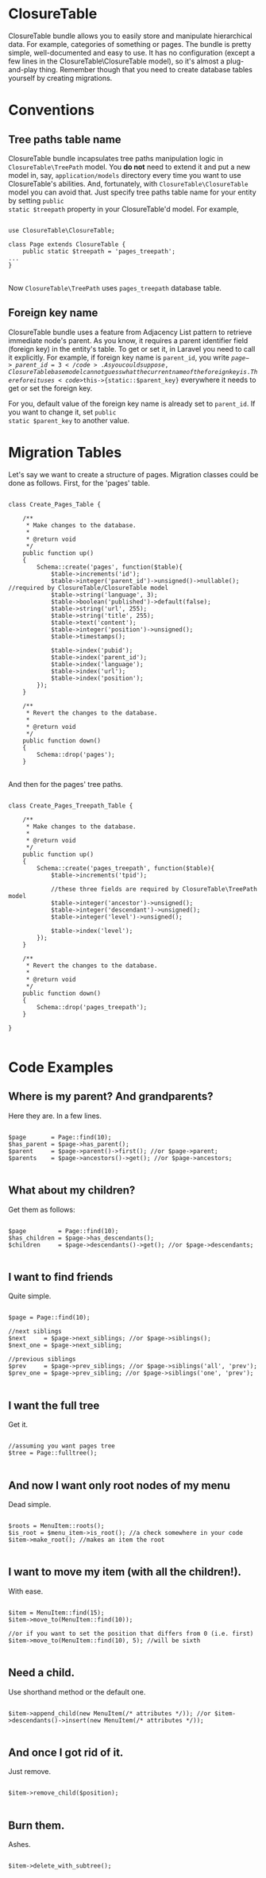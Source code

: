 # ClosureTable

ClosureTable bundle allows you to easily store and manipulate hierarchical data. For example, categories of something or pages. The bundle is pretty simple, well-documented and easy to use. It has no configuration (except a few lines in the ClosureTable\ClosureTable model), so it's almost a plug-and-play thing. Remember though that you need to create database tables yourself by creating migrations.

# Conventions
## Tree paths table name
ClosureTable bundle incapsulates tree paths manipulation logic in <code>ClosureTable\TreePath</code> model. You **do not** need to extend it and put a new model in, say, <code>application/models</code> directory every time you want to use ClosureTable's abilities. And, fortunately, with <code>ClosureTable\ClosureTable</code> model you can avoid that. Just specify tree paths table name for your entity by setting <code>public static $treepath</code> property in your ClosureTable'd model. For example,

<pre>
<code>
use ClosureTable\ClosureTable;

class Page extends ClosureTable {
    public static $treepath = 'pages_treepath';
...
}
</code>
</pre>

Now <code>ClosureTable\TreePath</code> uses <code>pages_treepath</code> database table.
 
## Foreign key name
ClosureTable bundle uses a feature from Adjacency List pattern to retrieve immediate node's parent. As you know, it requires a parent identifier field (foreign key) in the entity's table. To get or set it, in Laravel you need to call it explicitly. For example, if foreign key name is <code>parent\_id</code>, you write <code>$page->parent\_id = 3</code>. As you could suppose, ClosureTable base model cannot guess what the current name of the foreign key is. Therefore it uses <code>$this->{static::$parent\_key}</code> everywhere it needs to get or set the foreign key.

For you, default value of the foreign key name is already set to <code>parent\_id</code>. If you want to change it, set <code>public static $parent\_key</code> to another value.

# Migration Tables
Let's say we want to create a structure of pages. Migration classes could be done as follows. First, for the 'pages' table.
<pre>
<code>
class Create_Pages_Table {

    /**
	 * Make changes to the database.
	 *
	 * @return void
	 */
	public function up()
	{
	    Schema::create('pages', function($table){
            $table->increments('id');
            $table->integer('parent_id')->unsigned()->nullable(); //required by ClosureTable/ClosureTable model
            $table->string('language', 3);
            $table->boolean('published')->default(false);
            $table->string('url', 255);
            $table->string('title', 255);
            $table->text('content');
            $table->integer('position')->unsigned();
            $table->timestamps();

            $table->index('pubid');
            $table->index('parent_id');
            $table->index('language');
            $table->index('url');
            $table->index('position');
        });
	}

	/**
	 * Revert the changes to the database.
	 *
	 * @return void
	 */
	public function down()
	{
		Schema::drop('pages');
	}
</code>
</pre>

And then for the pages' tree paths.
<pre>
<code>
class Create_Pages_Treepath_Table {

    /**
     * Make changes to the database.
     *
     * @return void
     */
    public function up()
    {
        Schema::create('pages_treepath', function($table){
            $table->increments('tpid');
            
            //these three fields are required by ClosureTable\TreePath model
            $table->integer('ancestor')->unsigned();
            $table->integer('descendant')->unsigned();
            $table->integer('level')->unsigned();
            
            $table->index('level');
        });
    }

    /**
     * Revert the changes to the database.
     *
     * @return void
     */
    public function down()
    {
        Schema::drop('pages_treepath');
    }

}
</code>
</pre>

# Code Examples
## Where is my parent? And grandparents?
Here they are. In a few lines.
<pre>
<code>
$page       = Page::find(10);
$has_parent = $page->has_parent(); 
$parent     = $page->parent()->first(); //or $page->parent;
$parents    = $page->ancestors()->get(); //or $page->ancestors;
</code>
</pre>

## What about my children?
Get them as follows:
<pre>
<code>
$page         = Page::find(10);
$has_children = $page->has_descendants();
$children     = $page->descendants()->get(); //or $page->descendants;
</code>
</pre>

## I want to find friends
Quite simple.
<pre>
<code>
$page = Page::find(10);

//next siblings
$next     = $page->next_siblings; //or $page->siblings();
$next_one = $page->next_sibling;

//previous siblings
$prev     = $page->prev_siblings; //or $page->siblings('all', 'prev');
$prev_one = $page->prev_sibling; //or $page->siblings('one', 'prev');
</code>
</pre>

## I want the full tree
Get it.
<pre>
<code>
//assuming you want pages tree
$tree = Page::fulltree();
</code>
</pre>

## And now I want only root nodes of my menu
Dead simple.
<pre>
<code>
$roots = MenuItem::roots();
$is_root = $menu_item->is_root(); //a check somewhere in your code
$item->make_root(); //makes an item the root
</code>
</pre>

## I want to move my item (with all the children!).
With ease.
<pre>
<code>
$item = MenuItem::find(15);
$item->move_to(MenuItem::find(10));

//or if you want to set the position that differs from 0 (i.e. first)
$item->move_to(MenuItem::find(10), 5); //will be sixth
</code>
</pre>

## Need a child.
Use shorthand method or the default one.
<pre>
<code>
$item->append_child(new MenuItem(/* attributes */)); //or $item->descendants()->insert(new MenuItem(/* attributes */));
</code>
</pre>

## And once I got rid of it.
Just remove.
<pre>
<code>
$item->remove_child($position);
</code>
</pre>

## Burn them.
Ashes.
<pre>
<code>
$item->delete_with_subtree();
</code>
</pre>
